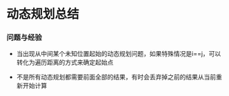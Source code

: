# 动态规划总结

### 问题与经验

+ 当出现从中间某个未知位置起始的动态规划问题，如果特殊情况是i==j，可以转化为遍历距离的方式来确定起始点

+ 不是所有动态规划都需要前面全部的结果，有时会丢弃掉之前的结果从当前重新开始计算